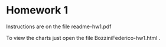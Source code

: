 # Homework 1

Instructions are on the file readme-hw1.pdf

To view the charts just open the file BozziniFederico-hw1.html .